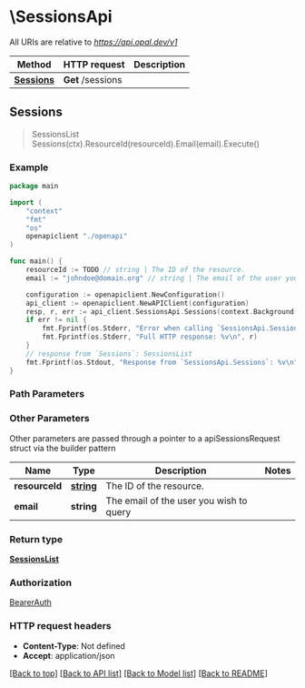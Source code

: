 # \SessionsApi

All URIs are relative to *https://api.opal.dev/v1*

Method | HTTP request | Description
------------- | ------------- | -------------
[**Sessions**](SessionsApi.md#Sessions) | **Get** /sessions | 



## Sessions

> SessionsList Sessions(ctx).ResourceId(resourceId).Email(email).Execute()





### Example

```go
package main

import (
    "context"
    "fmt"
    "os"
    openapiclient "./openapi"
)

func main() {
    resourceId := TODO // string | The ID of the resource.
    email := "johndoe@domain.org" // string | The email of the user you wish to query (optional)

    configuration := openapiclient.NewConfiguration()
    api_client := openapiclient.NewAPIClient(configuration)
    resp, r, err := api_client.SessionsApi.Sessions(context.Background()).ResourceId(resourceId).Email(email).Execute()
    if err != nil {
        fmt.Fprintf(os.Stderr, "Error when calling `SessionsApi.Sessions``: %v\n", err)
        fmt.Fprintf(os.Stderr, "Full HTTP response: %v\n", r)
    }
    // response from `Sessions`: SessionsList
    fmt.Fprintf(os.Stdout, "Response from `SessionsApi.Sessions`: %v\n", resp)
}
```

### Path Parameters



### Other Parameters

Other parameters are passed through a pointer to a apiSessionsRequest struct via the builder pattern


Name | Type | Description  | Notes
------------- | ------------- | ------------- | -------------
 **resourceId** | [**string**](string.md) | The ID of the resource. | 
 **email** | **string** | The email of the user you wish to query | 

### Return type

[**SessionsList**](SessionsList.md)

### Authorization

[BearerAuth](../README.md#BearerAuth)

### HTTP request headers

- **Content-Type**: Not defined
- **Accept**: application/json

[[Back to top]](#) [[Back to API list]](../README.md#documentation-for-api-endpoints)
[[Back to Model list]](../README.md#documentation-for-models)
[[Back to README]](../README.md)

